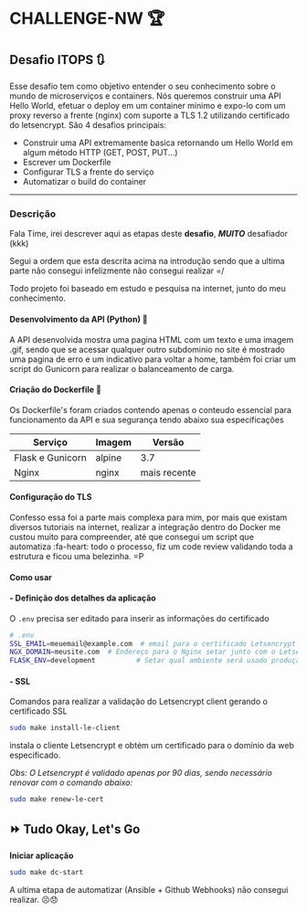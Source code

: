 # CHALLENGE-NW :trophy:


## Desafio ITOPS :arrows_clockwise:


Esse desafio tem como objetivo entender o seu conhecimento sobre o mundo de microserviços e containers. Nós queremos construir uma API Hello World, efetuar o deploy em um container mínimo e expo-lo com um proxy reverso a frente (nginx) com suporte a TLS 1.2 utilizando certificado do letsencrypt. São 4 desafios principais:

- Construir uma API extremamente basica retornando um Hello World em algum método HTTP (GET, POST, PUT...)
- Escrever um Dockerfile
- Configurar TLS a frente do serviço
- Automatizar o build do container

------------------------------------------------------------------------------
### Descrição

Fala Time, irei descrever aqui as etapas deste **desafio**, ***MUITO*** desafiador (kkk)

Segui a ordem que esta descrita acima na introdução sendo que a ultima parte não consegui infelizmente não consegui realizar =/

Todo projeto foi baseado em estudo e pesquisa na internet, junto do meu conhecimento.

#### Desenvolvimento da API (Python) :snake:

A API desenvolvida mostra uma pagina HTML com um texto e uma imagem .gif, sendo que se acessar qualquer outro subdominio no site é mostrado uma pagina de erro e um indicativo para voltar a home, também foi criar um script do Gunicorn para realizar o balanceamento de carga.

#### Criação do Dockerfile  :memo:

Os Dockerfile's foram criados contendo apenas o conteudo essencial para funcionamento da API e sua segurança tendo abaixo sua especificações

|   Serviço| Imagem   | Versão   |
| ------------ | ------------ | ------------ |
| Flask e Gunicorn  | alpine  |  3.7 |
|  Nginx  |  nginx | mais recente |

#### Configuração do TLS

Confesso essa foi a parte mais complexa para mim, por mais que existam diversos tutoriais na internet, realizar a integração dentro do Docker me custou muito para compreender, até que consegui um script que automatiza :fa-heart: todo o processo, fiz um code review validando toda a estrutura e ficou uma belezinha. =P

####  Como usar 


#### - Definição dos detalhes da aplicação

O `.env` precisa ser editado para inserir as informações do certificado
```sh
# .env
SSL_EMAIL=meuemail@example.com  # email para o certificado Letsencrypt 
NGX_DOMAIN=meusite.com  # Endereço para o Nginx setar junto com o Letsencrypt
FLASK_ENV=development          # Setar qual ambiente será usado produção ou dev
```

#### - SSL
Comandos para realizar a validação do Letsencrypt client gerando o certificado SSL
```sh
sudo make install-le-client
```
instala o cliente Letsencrypt e obtém um certificado para o domínio da web especificado.

_Obs: O Letsencrypt é validado apenas por 90 dias, sendo necessário renovar com o comando abaixo:_   
```sh
sudo make renew-le-cert
```

## :fast_forward:  Tudo Okay, Let's Go

**Iniciar aplicação**
```sh
sudo make dc-start
```
A ultima etapa de automatizar (Ansible + Github Webhooks) não consegui realizar. :persevere::disappointed:
